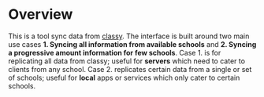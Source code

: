 # Overview
This is a tool sync data from [classy](https://github.com/Pjt727/classy.git).
The interface is built around two main use cases **1. Syncing all information from available schools** and 
    **2. Syncing a progressive amount information for few schools**.
Case 1. is for replicating all data from classy; useful for **servers** which need to cater to clients from any school.
Case 2. replicates certain data from a single or set of schools; useful for **local** apps or services which only cater to certain schools. 
